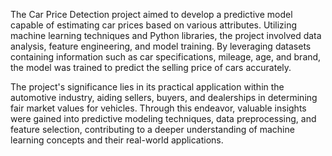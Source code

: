 The Car Price Detection project aimed to develop a predictive model capable of estimating car prices based on various attributes. Utilizing machine learning techniques and Python libraries, the project involved data analysis, feature engineering, and model training. By leveraging datasets containing information such as car specifications, mileage, age, and brand, the model was trained to predict the selling price of cars accurately.

The project's significance lies in its practical application within the automotive industry, aiding sellers, buyers, and dealerships in determining fair market values for vehicles. Through this endeavor, valuable insights were gained into predictive modeling techniques, data preprocessing, and feature selection, contributing to a deeper understanding of machine learning concepts and their real-world applications.
